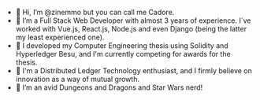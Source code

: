 - 👋 Hi, I’m @zinemmo but you can call me Cadore.
- 👀 I’m a Full Stack Web Developer with almost 3 years of experience. I´ve worked with Vue.js, React.js, Node.js and even Django (being the latter my least experienced one).
- 🌱 I developed my Computer Engineering thesis using Solidity and Hyperledger Besu, and I'm currently competing for awards for the thesis.
- :rocket: I'm a Distributed Ledger Technology enthusiast, and I firmly believe on innovation as a way of mutual growth.
- :vulcan_salute: I’m an avid Dungeons and Dragons and Star Wars nerd!

<!---
zinemmo/zinemmo is a ✨ special ✨ repository because its `README.md` (this file) appears on your GitHub profile.
You can click the Preview link to take a look at your changes.
--->
